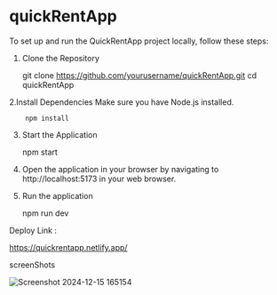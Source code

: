 # quickRentApp

To set up and run the QuickRentApp project locally, follow these steps:

1. Clone the Repository
 
   git clone https://github.com/yourusername/quickRentApp.git
   cd quickRentApp

2.Install Dependencies Make sure you have Node.js installed. 

        npm install

3. Start the Application

    npm start

4. Open the application in your browser by navigating to http://localhost:5173 in your web browser.

5. Run the application 

    npm run dev


Deploy Link : 

https://quickrentapp.netlify.app/

screenShots

![Screenshot 2024-12-15 165154](https://github.com/user-attachments/assets/d4e7610d-2e20-4a1b-9a5c-44e242b52a61)


